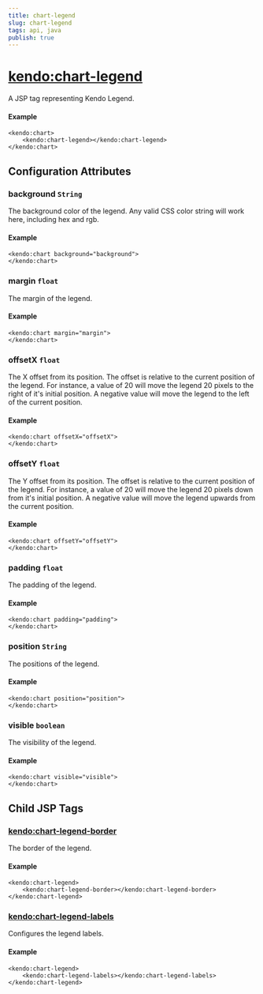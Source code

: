 ```yaml
---
title: chart-legend
slug: chart-legend
tags: api, java
publish: true
---
```


# <kendo:chart-legend>
A JSP tag representing Kendo Legend.

#### Example
    <kendo:chart>
        <kendo:chart-legend></kendo:chart-legend>
    </kendo:chart>


## Configuration Attributes


### background `String`

The background color of the legend. Any valid CSS color string will work here, including hex and rgb.

#### Example
    <kendo:chart background="background">
    </kendo:chart>



### margin `float`

The margin of the legend.

#### Example
    <kendo:chart margin="margin">
    </kendo:chart>



### offsetX `float`

The X offset from its position.  The offset is relative to the current position of the legend.
For instance, a value of 20 will move the legend 20 pixels to the right of it's initial position.  A negative value will move the legend
to the left of the current position.

#### Example
    <kendo:chart offsetX="offsetX">
    </kendo:chart>



### offsetY `float`

The Y offset from its position.  The offset is relative to the current position of the legend.
For instance, a value of 20 will move the legend 20 pixels down from it's initial position.  A negative value will move the legend
upwards from the current position.

#### Example
    <kendo:chart offsetY="offsetY">
    </kendo:chart>



### padding `float`

The padding of the legend.

#### Example
    <kendo:chart padding="padding">
    </kendo:chart>



### position `String`

The positions of the legend.

#### Example
    <kendo:chart position="position">
    </kendo:chart>



### visible `boolean`

The visibility of the legend.

#### Example
    <kendo:chart visible="visible">
    </kendo:chart>



## Child JSP Tags

### [<kendo:chart-legend-border>](/api/wrappers/jsp/chart/legend-border)

The border of the legend.

#### Example

    <kendo:chart-legend>
        <kendo:chart-legend-border></kendo:chart-legend-border>
    </kendo:chart-legend>
 
### [<kendo:chart-legend-labels>](/api/wrappers/jsp/chart/legend-labels)

Configures the legend labels.

#### Example

    <kendo:chart-legend>
        <kendo:chart-legend-labels></kendo:chart-legend-labels>
    </kendo:chart-legend>
 

